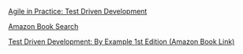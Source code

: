 <!--bl
(filemeta
    (title "Other Resources"))
/bl-->

[Agile in Practice: Test Driven Development](https://www.youtube.com/watch?v=uGaNkTahrIw)

[Amazon Book Search](https://www.amazon.com/s?k=test+driven+development&crid=C9V59P2R8TZ9&sprefix=Test+Driven%2Caps%2C146&ref=nb_sb_ss_ts-doa-p_1_11)

[Test Driven Development: By Example 1st Edition (Amazon Book Link)](https://a.co/d/1kCNdcz)